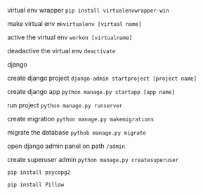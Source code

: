 virtual env wrapper
`pip install virtualenvwrapper-win`

make virtual env
`mkvirtualenv [virtual name]`

active the virtual env
`workon [virtualname]`

deadactive the virtual env
`deactivate`

django

create django project
`django-admin startproject [project name]`

create django app
`python manage.py startapp [app name]`

run project
`python manage.py runserver`

create migration
`python manage.py makemigrations`

migrate the database
`pythob manage.py migrate`

open django admin panel on path `/admin`

create superuser admin
`python manage.py createsuperuser`

`pip install psycopg2`

`pip install Pillow`
